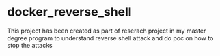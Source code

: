 # docker_reverse_shell

This project has been created as part of reserach project in my master degree program to
understand reverse shell attack and do poc on how to stop the attacks
